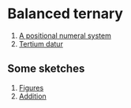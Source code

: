Balanced ternary
================

1. [A positional numeral system](http://en.wikipedia.org/wiki/Balanced_ternary "Wikipedia (en)")
2. [Tertium datur](http://www.computerra.ru/652817/ "Компьютерра (ru)")

Some sketches
-------------

1. [Figures](http://extremuz.tumblr.com/post/23514570936/drawing-balanced-ternary)
2. [Addition](http://extremuz.tumblr.com/post/23567075193/ternary-arithmetic)
